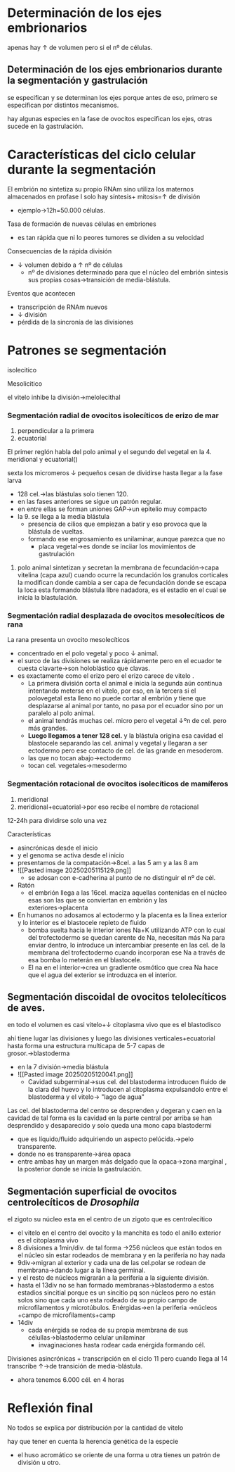 # Determinación de los ejes embrionarios

apenas hay ↑ de volumen pero si el nº de células.
## Determinación de los ejes embrionarios durante la segmentación y gastrulación

se especifican y se determinan los ejes porque antes de eso, primero se especifican por distintos mecanismos.

hay algunas especies en la fase de ovocitos especifican los ejes, otras sucede en la gastrulación.
# Características del ciclo celular durante la segmentación

El embrión no sintetiza su propio RNAm sino utiliza los maternos almacenados en profase I
solo hay síntesis+ mitosis=↑ de división
- ejemplo→12h=50.000 células.

Tasa de formación de nuevas células en embriones
- es tan rápida que ni lo peores tumores se dividen a su velocidad

Consecuencias de la rápida división
- ↓ volumen debido a ↑ nº de células
	- nº de divisiones determinado para que el núcleo del embrión sintesis sus propias cosas→transición de media-blástula.

Eventos que acontecen 
- transcripción de RNAm nuevos
- ↓ división
- pérdida de la sincronía de las divisiones
# Patrones se segmentación

isolecitico

Mesolicitico

el vitelo inhibe la división→melolecithal

### Segmentación radial de ovocitos isolecíticos de erizo de mar

1. perpendicular a la primera
2. ecuatorial

El primer reglón habla del polo animal y el segundo del vegetal
en la 4. meridional y ecuatorial()

sexta los micromeros ↓ pequeños cesan de dividirse hasta llegar a la fase larva
- 128 cel.→las blástulas solo tienen 120.
- en las fases anteriores se sigue un patrón regular.
- en entre ellas se forman uniones GAP→un epitelio muy compacto
- la 9. se llega a la media blástula
	- presencia  de cilios que empiezan a batir y eso provoca que  la blástula de vueltas.
	- formando ese engrosamiento es unilaminar, aunque  parezca que no
		- placa vegetal→es donde se inciiar los movimientos de gastrulación
		
1. polo animal sintetizan y secretan la membrana de fecundación→capa vitelina (capa azul) cuando ocurre la recundación los granulos corticales la modifican donde cambia a ser capa de fecundación donde  se escapa la loca esta formando blástula libre nadadora, es el estadio en el cual se inicia la blastulación.
### Segmentación radial desplazada de ovocitos mesolecíticos de rana

La rana presenta un ovocito mesolecíticos
- concentrado en el polo vegetal  y poco ↓ animal.
- el surco de las divisiones se realiza rápidamente pero en el ecuador te cuesta clavarte→son holoblástico que clavas.
- es  exactamente como el erizo pero el erizo  carece de vitelo .
	- La primera división corta el animal e inicia la segunda aún continua intentando meterse en el vitelo, por eso, en la tercera si el polovegetal esta lleno no puede cortar al embrión y tiene que desplazarse al animal por tanto, no pasa por el ecuador sino por un paralelo al polo animal.
	- el animal tendrás muchas cel. micro pero el vegetal ↓ºn de cel. pero más grandes.
	- **Luego llegamos a tener 128 cel.** y  la blástula origina esa cavidad  el blastocele separando las cel. animal y vegetal y llegaran a ser ectodermo pero ese contacto de cel. de las grande en mesoderom.
	- las  que no tocan abajo→ectodermo
	- tocan cel. vegetales→mesodermo
### Segmentación rotacional de ovocitos isolecíticos de mamíferos

1. meridional
2. meridional+ecuatorial→por  eso recibe el nombre de rotacional

12-24h  para dividirse solo una vez

Características
- asincrónicas desde el inicio
- y el genoma se activa desde el inicio
- presentamos de la compatación→8cel. a las 5 am y a las 8 am
- ![[Pasted image 20250205115129.png]]
	- se adosan con e-cadherina al punto de no distinguir el nº de cél.
- Ratón
	- el embrión llega a las 16cel. maciza  aquellas contenidas en el núcleo esas son las que se conviertan en embrión y las exteriores→placenta
- En humanos no adosamos al ectodermo y la placenta es la línea exterior y lo interior es el blastocele repleto de fluido 
	- bomba suelta hacia le interior iones Na+K utilizando ATP con lo cual del trofectodermo se quedan carente de Na, necesitan más Na para enviar dentro, lo introduce  un intercambiar presente en las cel. de la membrana del trofectodermo cuando incorporan ese Na a través de esa bomba lo meterán en el blastocele.
	- El na en el interior→crea un gradiente osmótico que crea Na hace que el agua del exterior se introduzca en el interior.
## Segmentación discoidal  de ovocitos telolecíticos de aves.

en todo el volumen es casi vitelo+↓ citoplasma vivo que es el blastodisco

ahí tiene lugar las divisiones y luego las divisiones verticales+ecuatorial hasta forma una estructura multicapa de 5-7 capas de grosor.→blastoderma
- en la 7 división→media blástula
- ![[Pasted image 20250205120041.png]]
	 - Cavidad subgerminal→sus cel. del blastoderma introducen fluido de la clara del huevo y lo introducen al citoplasma expulsandolo entre el blastoderma y el vitelo→ "lago de agua"

Las cel. del blastoderma del centro se desprenden y degeran y caen en la cavidad de tal forma es la cavidad en la parte central por arriba se han desprendido y desaparecido y solo queda una mono capa blastodermi
- que es líquido/fluido adquiriendo un aspecto pelúcida.→pelo transparente.
- donde no es transparente→área opaca 
- entre ambas hay un margen más delgado que la opaca→zona marginal , la posterior donde se inicia la gastrulación.

## Segmentación superficial de ovocitos centrolecíticos de *Drosophila*

el zigoto su núcleo esta en el centro de un zigoto que es centrolecítico
- el vitelo en el centro del ovocito y la manchita es todo el anillo exterior es el citoplasma vivo 
- 8  divisiones  a 1min/div. de tal forma →256 núcleos que están todos en el núcleo sin estar rodeados de membrana y en la periferia no hay nada
- 9div→migran al exterior y cada una de las cel.polar se rodean de membrana→dando lugar a la línea germinal.
- y el resto de núcleos migrarán a la periferia a la siguiente división.
- hasta el 13div no se han formado membranas→blastodermo a estos estadios sincitial porque es un sincitio pq son núcleos pero no están solos sino que cada uno esta rodeado de su propio campo de microfilamentos  y microtúbulos. Enérgidas→en la periferia →núcleos +campo de microfilaments+camp
- 14div 
	- cada enérgida se rodea de su propia membrana de sus célullas→blastodermo celular unilaminar
		- invaginaciones hasta rodear cada enérgida formando cél.

Divisiones asincrónicas + transcripción en el ciclo 11 pero cuando llega al 14 transcribe ↑→de transición de media-blástula.
- ahora tenemos 6.000 cél. en 4 horas
# Reflexión final

No todos se explica por distribución por la cantidad de vitelo 

hay que tener en cuenta la herencia genética de la especie
- el huso acromático se oriente de  una forma u otra tienes un patrón de división u otro.

